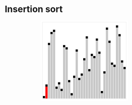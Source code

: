 # Insertion sort

<div align="center">
  <img src="https://github.com/iamlorddop/sorting-methods/blob/main/assets/img/insertion-sort.gif" alt="insertion-sort.gif">
</div>